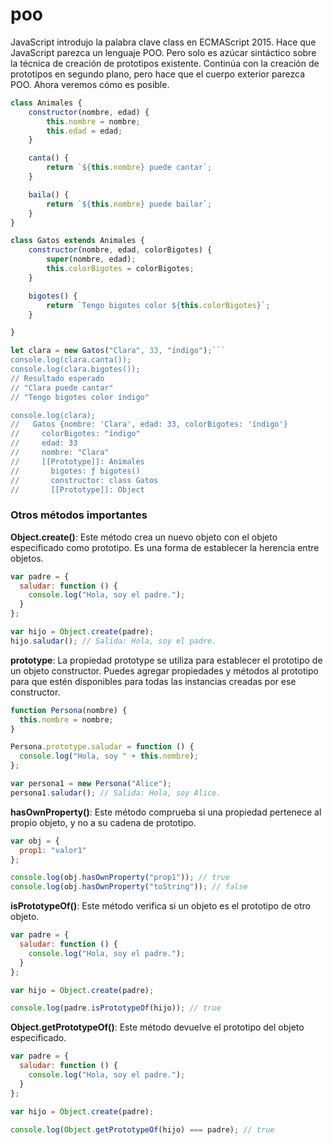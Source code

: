 # poo

JavaScript introdujo la palabra clave class en ECMAScript 2015. Hace que JavaScript parezca un lenguaje POO. Pero solo es azúcar sintáctico sobre la técnica de creación de prototipos existente. Continúa con la creación de prototipos en segundo plano, pero hace que el cuerpo exterior parezca POO. Ahora veremos cómo es posible.

````javascript
class Animales {
    constructor(nombre, edad) {
        this.nombre = nombre;
        this.edad = edad;
    }

    canta() {
        return `${this.nombre} puede cantar`;
    }

    baila() {
        return `${this.nombre} puede bailar`;
    }
}

class Gatos extends Animales {
    constructor(nombre, edad, colorBigotes) {
        super(nombre, edad);
        this.colorBigotes = colorBigotes;
    }

    bigotes() {
        return `Tengo bigotes color ${this.colorBigotes}`;
    }

}

let clara = new Gatos("Clara", 33, "índigo");```
console.log(clara.canta());
console.log(clara.bigotes());
// Resultado esperado
// "Clara puede cantar"
// "Tengo bigotes color índigo"

console.log(clara);
//   Gatos {nombre: 'Clara', edad: 33, colorBigotes: 'índigo'}
//     colorBigotes: "índigo"
//     edad: 33
//     nombre: "Clara"
//     [[Prototype]]: Animales
//       bigotes: ƒ bigotes()
//       constructor: class Gatos
//       [[Prototype]]: Object
````

### Otros métodos importantes

**Object.create()**: Este método crea un nuevo objeto con el objeto especificado como prototipo. Es una forma de establecer la herencia entre objetos.

```javascript
var padre = {
  saludar: function () {
    console.log("Hola, soy el padre.");
  }
};

var hijo = Object.create(padre);
hijo.saludar(); // Salida: Hola, soy el padre.
```

**prototype**: La propiedad prototype se utiliza para establecer el prototipo de un objeto constructor. Puedes agregar propiedades y métodos al prototipo para que estén disponibles para todas las instancias creadas por ese constructor.

```javascript
function Persona(nombre) {
  this.nombre = nombre;
}

Persona.prototype.saludar = function () {
  console.log("Hola, soy " + this.nombre);
};

var persona1 = new Persona("Alice");
persona1.saludar(); // Salida: Hola, soy Alice.
```

**hasOwnProperty()**: Este método comprueba si una propiedad pertenece al propio objeto, y no a su cadena de prototipo.

```javascript
var obj = {
  prop1: "valor1"
};

console.log(obj.hasOwnProperty("prop1")); // true
console.log(obj.hasOwnProperty("toString")); // false
```

**isPrototypeOf()**: Este método verifica si un objeto es el prototipo de otro objeto.

```javascript
var padre = {
  saludar: function () {
    console.log("Hola, soy el padre.");
  }
};

var hijo = Object.create(padre);

console.log(padre.isPrototypeOf(hijo)); // true
```

**Object.getPrototypeOf()**: Este método devuelve el prototipo del objeto especificado.

```javascript
var padre = {
  saludar: function () {
    console.log("Hola, soy el padre.");
  }
};

var hijo = Object.create(padre);

console.log(Object.getPrototypeOf(hijo) === padre); // true
```
